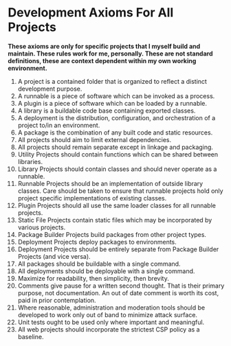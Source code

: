 # Development Axioms For All Projects

**These axioms are only for specific projects that I myself build and maintain.  These rules work for me, personally.  These are not standard definitions, these are context dependent within my own working environment.**

1. A project is a contained folder that is organized to reflect a distinct development purpose.
2. A runnable is a piece of software which can be invoked as a process.
3. A plugin is a piece of software which can be loaded by a runnable.
4. A library is a buildable code base containing exported classes.
5. A deployment is the distribution, configuration, and orchestration of a project to/in an environment.
6. A package is the combination of any built code and static resources.
7. All projects should aim to limit external dependencies.
8. All projects should remain separate except in linkage and packaging.
9. Utility Projects should contain functions which can be shared between libraries.
10. Library Projects should contain classes and should never operate as a runnable.
11. Runnable Projects should be an implementation of outside library classes.  Care should be taken to ensure that runnable projects hold only project specific implementations of existing classes.
12. Plugin Projects should all use the same loader classes for all runnable projects.
13. Static File Projects contain static files which may be incorporated by various projects.
14. Package Builder Projects build packages from other project types.
15. Deployment Projects deploy packages to environments.
16. Deployment Projects should be entirely separate from Package Builder Projects (and vice versa).
17. All packages should be buildable with a single command.
18. All deployments should be deployable with a single command.
19. Maximize for readability, then simplicity, then brevity.
20. Comments give pause for a written second thought.  That is their primary purpose, not documentation.  An out of date comment is worth its cost, paid in prior contemplation.
21. Where reasonable, administration and moderation tools should be developed to work only out of band to minimize attack surface.
22. Unit tests ought to be used only where important and meaningful.
23. All web projects should incorporate the strictest CSP policy as a baseline.


